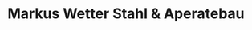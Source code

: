 ---
title: "Markus Wetter Stahl & Aperatebau"
url: /ochtendung/markus-wetter-stahl-und-aperatebau/
shop: Schlüsseldienst
---